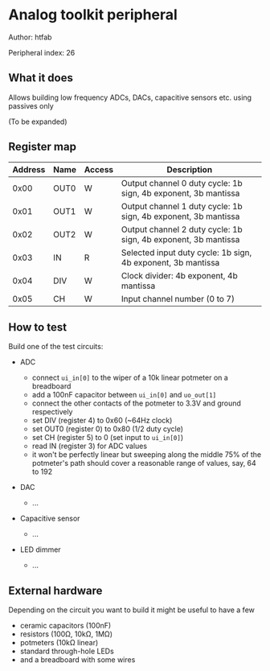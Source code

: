 # Analog toolkit peripheral

Author: htfab

Peripheral index: 26

## What it does

Allows building low frequency ADCs, DACs, capacitive sensors etc. using passives only

(To be expanded)

## Register map

| Address | Name  | Access | Description                                                         |
|---------|-------|--------|---------------------------------------------------------------------|
| 0x00    | OUT0  | W      | Output channel 0 duty cycle: 1b sign, 4b exponent, 3b mantissa      |
| 0x01    | OUT1  | W      | Output channel 1 duty cycle: 1b sign, 4b exponent, 3b mantissa      |
| 0x02    | OUT2  | W      | Output channel 2 duty cycle: 1b sign, 4b exponent, 3b mantissa      |
| 0x03    | IN    | R      | Selected input duty cycle: 1b sign, 4b exponent, 3b mantissa        |
| 0x04    | DIV   | W      | Clock divider: 4b exponent, 4b mantissa                             |
| 0x05    | CH    | W      | Input channel number (0 to 7)

## How to test

Build one of the test circuits:

- ADC
  - connect `ui_in[0]` to the wiper of a 10k linear potmeter on a breadboard
  - add a 100nF capacitor between `ui_in[0]` and `uo_out[1]`
  - connect the other contacts of the potmeter to 3.3V and ground respectively
  - set DIV (register 4) to 0x60 (~64Hz clock)
  - set OUT0 (register 0) to 0x80 (1/2 duty cycle)
  - set CH (register 5) to 0 (set input to `ui_in[0]`)
  - read IN (register 3) for ADC values
  - it won't be perfectly linear but sweeping along the middle 75% of the potmeter's path
    should cover a reasonable range of values, say, 64 to 192

- DAC
  - ...

- Capacitive sensor
  - ...

- LED dimmer
  - ...

## External hardware

Depending on the circuit you want to build it might be useful to have a few

- ceramic capacitors (100nF)
- resistors (100Ω, 10kΩ, 1MΩ)
- potmeters (10kΩ linear)
- standard through-hole LEDs
- and a breadboard with some wires
